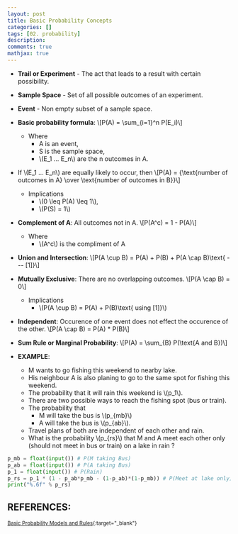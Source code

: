 ```yaml
---
layout: post
title: Basic Probability Concepts
categories: []
tags: [02. probability]
description:
comments: true
mathjax: true
---
```


* **Trail or Experiment** - The act that leads to a result with certain possibility.
* **Sample Space**	- Set of all possible outcomes of an experiment.
* **Event** -	Non empty subset of a sample space.

* **Basic probability formula**:
\\[P(A) = \sum_{i=1}^n P(E_i)\\]
  * Where
    * A is an event,
    * S is the sample space,
    * \\(E_1 ... E_n\\) are the n outcomes in A.

* If \\(E_1 ... E_n\\) are equally likely to occur, then 
\\[P(A) = {\text{number of outcomes in A} \over \text{number of outcomes in B}}\\]
  * Implications
    * \\(0 \leq P(A) \leq 1\\),
    * \\(P(S) = 1\\)

* **Complement of A**: All outcomes not in A.
\\[P(A^c) = 1 - P(A)\\]
  * Where
    * \\(A^c\\) is the compliment of A

* **Union and Intersection**:
  \\[P(A \cup B) = P(A) + P(B) + P(A \cap B)\text{ --- [1]}\\]

* **Mutually Exclusive**: There are no overlapping outcomes.
\\[P(A \cap B) = 0\\]
  * Implications
    * \\(P(A \cup B) = P(A) + P(B)\text{ using [1]}\\)

* **Independent**: Occurence of one event does not effect the occurence of the other.
\\[P(A \cap B) = P(A) * P(B)\\]

* **Sum Rule or Marginal Probability**:
\\[P(A) = \sum_{B} P(\text{A and B})\\]

* **EXAMPLE**:
  * M wants to go fishing this weekend to nearby lake.
  * His neighbour A is also planing to go to the same spot for fishing this weekend.
  * The probability that it will rain this weekend is \\(p_1\\).
  * There are two possible ways to reach the fishing spot (bus or train).
  * The probability that
    * M will take the bus is \\(p_{mb}\\)
    * A will take the bus is \\(p_{ab}\\).
  * Travel plans of both are independent of each other and rain.
  * What is the probability \\(p_{rs}\\) that M and A meet each other only (should not meet in bus or train) on a lake in rain ?

```python
p_mb = float(input()) # P(M taking Bus)
p_ab = float(input()) # P(A taking Bus)
p_1 = float(input()) # P(Rain)
p_rs = p_1 * (1 - p_ab*p_mb - (1-p_ab)*(1-p_mb)) # P(Meet at lake only)
print("%.6f" % p_rs)
```

## REFERENCES:

<small>[Basic Probability Models and Rules](https://www.hackerearth.com/practice/machine-learning/prerequisites-of-machine-learning/basic-probability-models-and-rules/tutorial/){:target="_blank"}</small>
